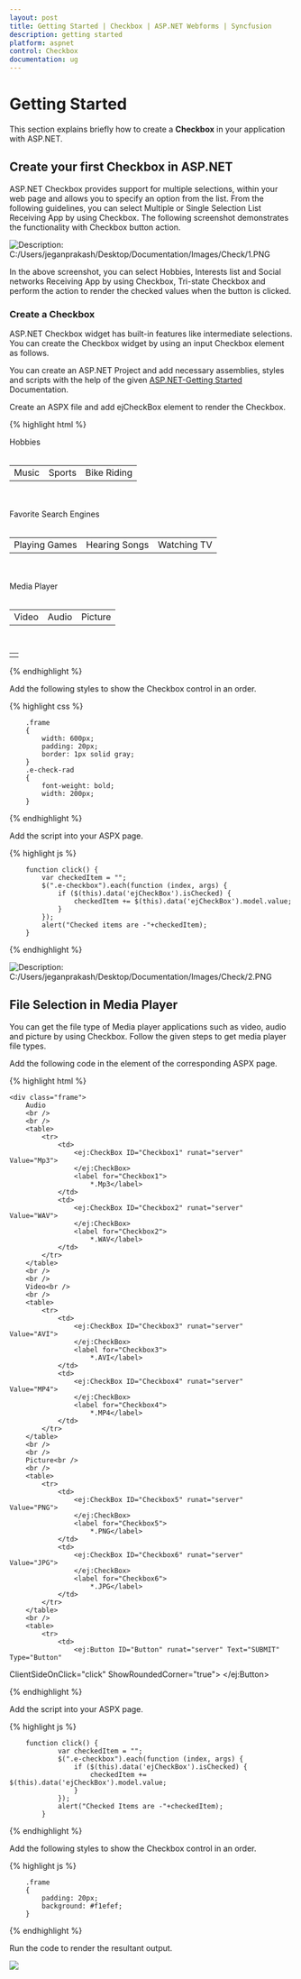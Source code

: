 ```yaml
---
layout: post
title: Getting Started | Checkbox | ASP.NET Webforms | Syncfusion
description: getting started
platform: aspnet
control: Checkbox
documentation: ug
---
```


# Getting Started

This section explains briefly how to create a **Checkbox** in your application with ASP.NET.

## Create your first Checkbox in ASP.NET

ASP.NET Checkbox provides support for multiple selections, within your web page and allows you to specify an option from the list. From the following guidelines, you can select Multiple or Single Selection List Receiving App by using Checkbox. The following screenshot demonstrates the functionality with Checkbox button action.

![Description: C:/Users/jeganprakash/Desktop/Documentation/Images/Check/1.PNG](Getting-Started_images/Getting-Started_img1.png)



In the above screenshot, you can select Hobbies, Interests list and Social networks Receiving App by using Checkbox, Tri-state Checkbox and perform the action to render the checked values when the button is clicked.

### Create a Checkbox 

ASP.NET Checkbox widget has built-in features like intermediate selections. You can create the Checkbox widget by using an input Checkbox element as follows.

You can create an ASP.NET Project and add necessary assemblies, styles and scripts with the help of the given [ASP.NET-Getting Started](https://help.syncfusion.com/aspnet/getting-started) Documentation.

Create an ASPX file and add ejCheckBox element to render the Checkbox.

{% highlight html %}

<div class="frame">
        Hobbies
        <br />
        <br />
        <table>
            <tr>
                <td class="check-rad">
                    <ej:CheckBox ID="Checkbox1" runat="server" Value="Music">
                    </ej:CheckBox>
                    <label for="Checkbox1">Music</label>
                </td>
                <td class="check-rad">
                    <ej:CheckBox ID="Checkbox3" runat="server" Value="Sports">
                    </ej:CheckBox>
                    <label for="Checkbox3">Sports</label>
                </td>
                <td class="check-rad">
                    <ej:CheckBox ID="Checkbox4" runat="server" Value="Bike riding">
                    </ej:CheckBox>
                    <label for="Checkbox4" class="clslab">Bike Riding</label>
                </td>
            </tr>
        </table>
        <br />
        <br />
        Favorite Search Engines<br />
        <br />
        <table>
            <tr>
                <td class="check-rad">
                    <ej:CheckBox ID="Checkbox9" runat="server" Value="Playing Games">
                    </ej:CheckBox>
                    <label for="Checkbox9">Playing Games</label>
                </td>
                <td class="check-rad">
                    <ej:CheckBox ID="Checkbox5" runat="server" Value="Hearing Songs">
                    </ej:CheckBox>
                    <label for="Checkbox5">Hearing Songs</label>
                </td>
                <td class="check-rad">
                    <ej:CheckBox ID="Checkbox6" runat="server" Value="Watching tv">
                    </ej:CheckBox>
                    <label for="Checkbox6">Watching TV</label>
                </td>
            </tr>
        </table>
        <br />
        <br />
        Media Player<br />
        <br />
        <table>
            <tr>
                <td class="check-rad">
                    <ej:CheckBox ID="Checkbox2" runat="server" Value="Video" EnableTriState="true">
                    </ej:CheckBox>
                    <label for="Checkbox2">
                        Video</label>
                </td>
                <td class="check-rad">
                    <ej:CheckBox ID="Checkbox7" runat="server" Value="Audio" EnableTriState="true">
                    </ej:CheckBox>
                    <label for="Checkbox7">
                        Audio</label>
                </td>
                <td class="check-rad">
                    <ej:CheckBox ID="Checkbox8" runat="server" Value="Picture" EnableTriState="true">
                    </ej:CheckBox>
                    <label for="Checkbox8">
                        Picture</label>
                </td>
            </tr>
        </table>
        <br />
        <table>
            <tr>
                <td class="btnsht">
                    <ej:Button ID="Button" runat="server" Text="SUBMIT" Type="Button"
ClientSideOnClick="click" ShowRoundedCorner="true">
                    </ej:Button>
            </tr>
        </table>
    </div>

{% endhighlight %}

Add the following styles to show the Checkbox control in an order.

{% highlight css %}

        .frame
        {
            width: 600px;
            padding: 20px;
            border: 1px solid gray;
        }
        .e-check-rad
        {
            font-weight: bold;
            width: 200px;
        }    

{% endhighlight %}

Add the script into your ASPX page.

{% highlight js %}

        function click() {
            var checkedItem = "";
            $(".e-checkbox").each(function (index, args) {
                if ($(this).data('ejCheckBox').isChecked) {
                    checkedItem += $(this).data('ejCheckBox').model.value;
                }
            });
            alert("Checked items are -"+checkedItem);
        }

{% endhighlight %}


![Description: C:/Users/jeganprakash/Desktop/Documentation/Images/Check/2.PNG](Getting-Started_images/Getting-Started_img2.png)


## File Selection in Media Player

You can get the file type of Media player applications such as video, audio and picture by using Checkbox. Follow the given steps to get media player file types.

Add the following code in the <body> element of the corresponding ASPX page.

{% highlight html %}

    <div class="frame">
        Audio
        <br />
        <br />
        <table>
            <tr>
                <td>
                    <ej:CheckBox ID="Checkbox1" runat="server" Value="Mp3">
                    </ej:CheckBox>
                    <label for="Checkbox1">
                        *.Mp3</label>
                </td>
                <td>
                    <ej:CheckBox ID="Checkbox2" runat="server" Value="WAV">
                    </ej:CheckBox>
                    <label for="Checkbox2">
                        *.WAV</label>
                </td>
            </tr>
        </table>
        <br />
        <br />
        Video<br />
        <br />
        <table>
            <tr>
                <td>
                    <ej:CheckBox ID="Checkbox3" runat="server" Value="AVI">
                    </ej:CheckBox>
                    <label for="Checkbox3">
                        *.AVI</label>
                </td>
                <td>
                    <ej:CheckBox ID="Checkbox4" runat="server" Value="MP4">
                    </ej:CheckBox>
                    <label for="Checkbox4">
                        *.MP4</label>
                </td>
            </tr>
        </table>
        <br />
        <br />
        Picture<br />
        <br />
        <table>
            <tr>
                <td>
                    <ej:CheckBox ID="Checkbox5" runat="server" Value="PNG">
                    </ej:CheckBox>
                    <label for="Checkbox5">
                        *.PNG</label>
                </td>
                <td>
                    <ej:CheckBox ID="Checkbox6" runat="server" Value="JPG">
                    </ej:CheckBox>
                    <label for="Checkbox6">
                        *.JPG</label>
                </td>
            </tr>
        </table>
        <br />
        <table>
            <tr>
                <td>
                    <ej:Button ID="Button" runat="server" Text="SUBMIT" Type="Button"
ClientSideOnClick="click" ShowRoundedCorner="true">
                    </ej:Button>
                </td>
            </tr>
        </table>
    </div>


{% endhighlight %}



Add the script into your ASPX page.

{% highlight js %}

        function click() {
                var checkedItem = "";
                $(".e-checkbox").each(function (index, args) {
                    if ($(this).data('ejCheckBox').isChecked) {
                        checkedItem += $(this).data('ejCheckBox').model.value;
                    }
                });
                alert("Checked Items are -"+checkedItem);
            }   


{% endhighlight %}



Add the following styles to show the Checkbox control in an order.

{% highlight js %}

        .frame
        {
            padding: 20px;
            background: #f1efef;
        }


{% endhighlight %}



Run the code to render the resultant output.

![](Getting-Started_images/Getting-Started_img3.png)



